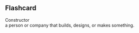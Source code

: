 ## Flashcard

<link rel="stylesheet" href="{{ '/assets/css/flashcard.css?v=' | append: site.github.build_revision | relative_url }}">

<div class="flip-card" id="flipcard">
  <div class="flip-card-inner" id="inner-flipcard" onclick="flipCard()">
    <div class="flip-card-front">
      Constructor
    </div>
    <div class="flip-card-back">
      a person or company that builds, designs, or makes something.
    </div>
  </div>
</div>
<button class="answer-btn" style="display: none;" onclick="flipCard()">❌</button>
<button class="answer-btn" style="display: none;" onclick="flipCard()">☑️</button>

<script>
  const flipCard = () => {
    document.getElementById("inner-flipcard").classList.toggle("flipped")
    for (b of document.getElementsByClassName("answer-btn")) {
      b.style.display = b.style.display === "none" ? "inline-block" : "none";
    }
  }
</script>

<style>
</style>

